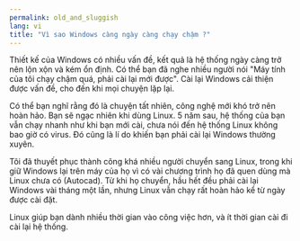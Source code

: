 ```yaml
---
permalink: old_and_sluggish
lang: vi
title: "Vì sao Windows càng ngày càng chạy chậm ?"
---
```


Thiết kế của Windows có nhiều vấn đề, kết quả là hệ thống ngày càng trở nên lộn 
xộn và kém ổn định. Có thể bạn đã nghe nhiều người nói "Máy tính của tôi chạy chậm quá, 
phải cài lại mới được". Cài lại Windows cải thiện được vấn đề, cho đến khi mọi chuyện 
lặp lại.

Có thể bạn nghĩ rằng đó là chuyện tất nhiên, công nghệ mới khó trở nên hoàn hảo. 
Bạn sẽ ngạc nhiên khi dùng Linux. 5 năm sau, hệ thống của bạn vẫn chạy nhanh như khi 
bạn mới cài, chưa nói đến hệ thống Linux không bao giờ có virus. Đó cũng là lí do 
khiến bạn phải cài lại Windows thường xuyên.

Tôi đã thuyết phục thành công khá nhiều người chuyển sang Linux, trong khi giữ Windows 
lại trên máy của họ vì có vài chương trình họ đã quen dùng mà Linux chưa có (Autocad). Từ 
khi họ chuyển, hầu hết đều phải cài lại Windows vài tháng một lần, nhưng Linux vẫn chạy 
rất hoàn hảo kể từ ngày được cài đặt.

Linux giúp bạn dành nhiều thời gian vào công việc hơn, và ít thời gian cài đi cài lại hệ thống.




